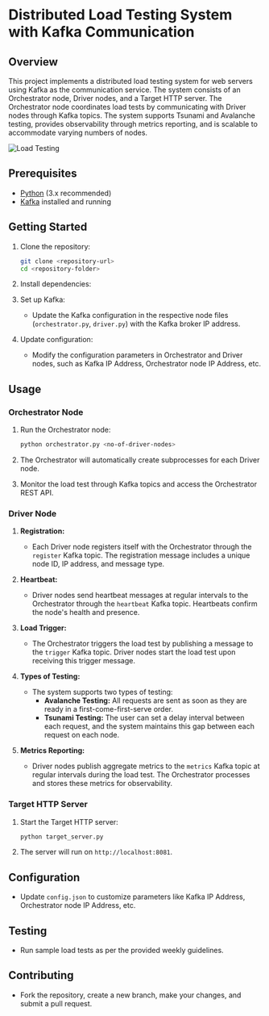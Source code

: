 # Distributed Load Testing System with Kafka Communication

## Overview

This project implements a distributed load testing system for web servers using Kafka as the communication service. The system consists of an Orchestrator node, Driver nodes, and a Target HTTP server. The Orchestrator node coordinates load tests by communicating with Driver nodes through Kafka topics. The system supports Tsunami and Avalanche testing, provides observability through metrics reporting, and is scalable to accommodate varying numbers of nodes.

![Load Testing](images/load-testing.png)


## Prerequisites

- [Python](https://www.python.org/) (3.x recommended)
- [Kafka](https://kafka.apache.org/) installed and running


## Getting Started

1. Clone the repository:

    ```bash
    git clone <repository-url>
    cd <repository-folder>
    ```

2. Install dependencies:

    

3. Set up Kafka:

    - Update the Kafka configuration in the respective node files (`orchestrator.py`, `driver.py`) with the Kafka broker IP address.

4. Update configuration:

    - Modify the configuration parameters in Orchestrator and Driver nodes, such as Kafka IP Address, Orchestrator node IP Address, etc.

## Usage

### Orchestrator Node

1. Run the Orchestrator node:

    ```bash
    python orchestrator.py <no-of-driver-nodes>
    ```

2. The Orchestrator will automatically create subprocesses for each Driver node.

3. Monitor the load test through Kafka topics and access the Orchestrator REST API.

### Driver Node

1. **Registration:**

    - Each Driver node registers itself with the Orchestrator through the `register` Kafka topic. The registration message includes a unique node ID, IP address, and message type.

2. **Heartbeat:**

    - Driver nodes send heartbeat messages at regular intervals to the Orchestrator through the `heartbeat` Kafka topic. Heartbeats confirm the node's health and presence.

3. **Load Trigger:**

    - The Orchestrator triggers the load test by publishing a message to the `trigger` Kafka topic. Driver nodes start the load test upon receiving this trigger message.

4. **Types of Testing:**

    - The system supports two types of testing:
        - **Avalanche Testing:** All requests are sent as soon as they are ready in a first-come-first-serve order.
        - **Tsunami Testing:** The user can set a delay interval between each request, and the system maintains this gap between each request on each node.

5. **Metrics Reporting:**

    - Driver nodes publish aggregate metrics to the `metrics` Kafka topic at regular intervals during the load test. The Orchestrator processes and stores these metrics for observability.

### Target HTTP Server

1. Start the Target HTTP server:

    ```bash
    python target_server.py
    ```

2. The server will run on `http://localhost:8081`.

## Configuration

- Update `config.json` to customize parameters like Kafka IP Address, Orchestrator node IP Address, etc.

## Testing

- Run sample load tests as per the provided weekly guidelines.

## Contributing

- Fork the repository, create a new branch, make your changes, and submit a pull request.



